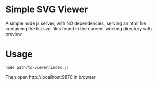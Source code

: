 # Simple SVG Viewer
A simple node js server, with NO dependencies, serving an html file containing the list svg files found in the cureent working directory with preview

# Usage
```js
node path/to/viewer/index.js
```
Then open http://localhost:9870 in browser
